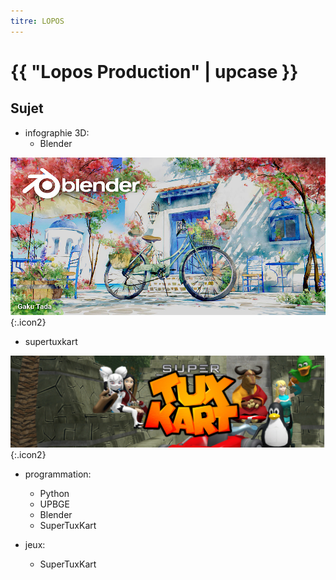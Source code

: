 ```yaml
---
titre: LOPOS
---
```

# {{ "Lopos Production" | upcase }}

## Sujet

- infographie 3D:
    - Blender

![blender_40_splash.jpg](/assets/images/blender_40_splash.jpg){:.icon2}

- supertuxkart

![STK.png](/assets/images/STK.png){:.icon2}
- programmation:
    - Python
    - UPBGE
    - Blender
    - SuperTuxKart

- jeux:
    - SuperTuxKart